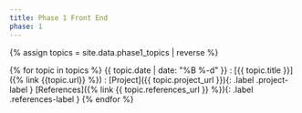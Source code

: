 ```yaml
---
title: Phase 1 Front End
phase: 1
---
```


{% assign topics = site.data.phase1_topics | reverse %}

{% for topic in topics %}
{{ topic.date | date: "%B %-d" }}
: [{{ topic.title }}]({% link {{topic.url}} %})
: [Project]({{ topic.project_url }}){: .label .project-label } [References]({% link {{ topic.references_url }} %}){: .label .references-label }
{% endfor %}
